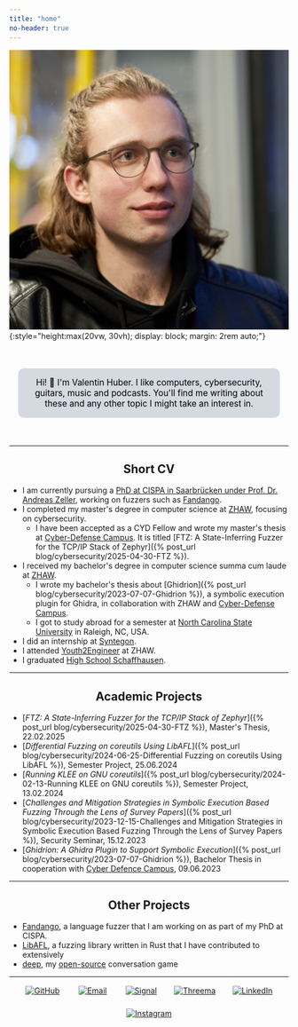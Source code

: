 ```yaml
---
title: "home"
no-header: true
---
```


<style>
  h1, h2 {
    text-align: center;
  }
  .centered {
    text-align: center;
    margin: 0 auto;
  }
</style>

![Portrait of Valentin](./assets/valentin.jpg){:style="height:max(20vw, 30vh); display: block; margin: 2rem auto;"}

<p style="text-align: center; background-color: #d5d9e0; color: black; padding: 1rem; margin: 50px 1rem; border-radius: 10px; font-size: 1.1em">
  Hi! 👋 I'm Valentin Huber. I like computers, cybersecurity, guitars, music and podcasts. You'll find me writing about these and any other topic I might take an interest in.
</p>

---

## Short CV

- I am currently pursuing a [PhD at CISPA in Saarbrücken under Prof. Dr. Andreas Zeller](https://cispa.de/en/people/c01vahu), working on fuzzers such as [Fandango](http://fandango-fuzzer.github.io/).
- I completed my master's degree in computer science at [ZHAW](https://zhaw.ch), focusing on cybersecurity.
  - I have been accepted as a CYD Fellow and wrote my master's thesis at [Cyber-Defense Campus](https://cydcampus.ch). It is titled [FTZ: A State-Inferring Fuzzer for the TCP/IP Stack of Zephyr]({% post_url blog/cybersecurity/2025-04-30-FTZ %}).
- I received my bachelor's degree in computer science summa cum laude at [ZHAW](https://zhaw.ch).
  - I wrote my bachelor's thesis about [Ghidrion]({% post_url blog/cybersecurity/2023-07-07-Ghidrion %}), a symbolic execution plugin for Ghidra, in collaboration with ZHAW and [Cyber-Defense Campus](https://cydcampus.ch).
  - I got to study abroad for a semester at [North Carolina State University](https://ncsu.edu) in Raleigh, NC, USA.
- I did an internship at [Syntegon](https://syntegon.com).
- I attended [Youth2Engineer](https://www.zhaw.ch/en/engineering/study/pre-college/) at ZHAW.
- I graduated [High School Schaffhausen](https://kanti.sh.ch).

---

## Academic Projects
- [*FTZ: A State-Inferring Fuzzer for the TCP/IP Stack of Zephyr*]({% post_url blog/cybersecurity/2025-04-30-FTZ %}), Master's Thesis, 22.02.2025
- [*Differential Fuzzing on coreutils Using LibAFL*]({% post_url blog/cybersecurity/2024-06-25-Differential Fuzzing on coreutils Using LibAFL %}), Semester Project, 25.06.2024
- [*Running KLEE on GNU coreutils*]({% post_url blog/cybersecurity/2024-02-13-Running KLEE on GNU coreutils %}), Semester Project, 13.02.2024
- [*Challenges and Mitigation Strategies in Symbolic Execution Based Fuzzing Through the Lens of Survey Papers*]({% post_url blog/cybersecurity/2023-12-15-Challenges and Mitigation Strategies in Symbolic Execution Based Fuzzing Through the Lens of Survey Papers %}), Security Seminar, 15.12.2023
- [*Ghidrion: A Ghidra Plugin to Support Symbolic Execution*]({% post_url blog/cybersecurity/2023-07-07-Ghidrion %}), Bachelor Thesis in cooperation with [Cyber Defence Campus](https://cydcampus.ch), 09.06.2023

---

## Other Projects
- [Fandango](http://fandango-fuzzer.github.io/), a language fuzzer that I am working on as part of my PhD at CISPA. 
- [LibAFL](https://github.com/aflplusplus/libafl), a fuzzing library written in Rust that I have contributed to extensively
- [deep](https://deep.valentinhuber.me), my [open-source](https://github.com/riesentoaster/deep) conversation game

---

<div style="display: flex; flex-wrap: wrap; justify-content: center; align-items: center; gap: 1.5rem; margin: 1rem 0;">
    <a href="https://github.com/riesentoaster" title="GitHub">
        <img src="assets/logos/github.svg" alt="GitHub" style="height: 2em; margin: 0 0.5em;">
    </a>
    <a href="mailto:blog@valentinhuber.me" title="Email">
        <img src="assets/logos/email.svg" alt="Email" style="height: 2.4em; margin: 0 0.2em;">
    </a>
    <a href="https://signal.me/#eu/wRqAEh1-x7P2a1JZ2XR4iWpmGbJ_jIEX2zQHEl01cwsVvG8mO3dKSLf7ZebCBZNN" title="Signal">
        <img src="assets/logos/signal.svg" alt="Signal" style="height: 2em; margin: 0 0.5em;">
    </a>
    <a href="https://threema.id/2AJEWTX5" title="Threema">
        <img src="assets/logos/threema.svg" alt="Threema" style="height: 2.6em; margin: 0;">
    </a>
    <a href="https://www.linkedin.com/in/valentinchuber" title="LinkedIn">
        <img src="assets/logos/linkedin.png" alt="LinkedIn" style="height: 2em; margin: 0 0.5em;">
    </a>
    <a href="https://instagram.com/valentinchuber" title="Instagram">
        <img src="assets/logos/instagram.svg" alt="Instagram" style="height: 2em; margin: 0 0.5em;">
    </a>
</div>